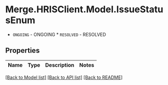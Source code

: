 # Merge.HRISClient.Model.IssueStatusEnum
* `ONGOING` - ONGOING * `RESOLVED` - RESOLVED

## Properties

Name | Type | Description | Notes
------------ | ------------- | ------------- | -------------

[[Back to Model list]](../README.md#documentation-for-models) [[Back to API list]](../README.md#documentation-for-api-endpoints) [[Back to README]](../README.md)

